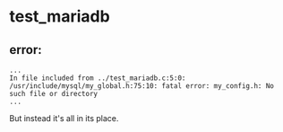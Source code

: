 # test_mariadb

## error:
```
...
In file included from ../test_mariadb.c:5:0:
/usr/include/mysql/my_global.h:75:10: fatal error: my_config.h: No such file or directory
...
```
But instead it's all in its place.

